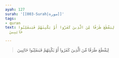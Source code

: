 ```yaml
---
ayah: 127
surah: '[[003-Surah|سورة]]'
tags:
- quran
text: لِيَقْطَعَ طَرَفًا مِّنَ الَّذِينَ كَفَرُوا أَوْ يَكْبِتَهُمْ فَيَنقَلِبُوا
  خَائِبِينَ

---
```

> لِيَقْطَعَ طَرَفًا مِّنَ الَّذِينَ كَفَرُوا أَوْ يَكْبِتَهُمْ فَيَنقَلِبُوا خَائِبِينَ
